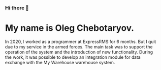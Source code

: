 ### Hi there 👋

# My name is Oleg Chebotaryov.

In 2020, I worked as a programmer at ExpressRMS for 6 months. But I quit due to my service in the armed forces. The main task was to support the operation of the system and the introduction of new functionality. During the work, it was possible to develop an integration module for data exchange with the My Warehouse warehouse system.

<!--
**it-oleg/it-oleg** is a ✨ _special_ ✨ repository because its `README.md` (this file) appears on your GitHub profile.

Here are some ideas to get you started:

- 🔭 I’m currently working on ...
- 🌱 I’m currently learning ...
- 👯 I’m looking to collaborate on ...
- 🤔 I’m looking for help with ...
- 💬 Ask me about ...
- 📫 How to reach me: ...
- 😄 Pronouns: ...
- ⚡ Fun fact: ...
-->
